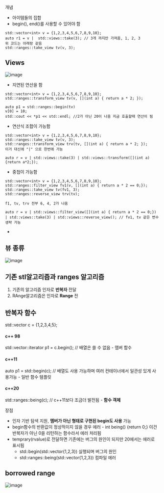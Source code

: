개념
* 아이템들의 집합
* begin(), end()를 사용할 수 있어야 함

```
std::vector<int> v = {1,2,3,4,5,6,7,8,9,10};
auto r1 = v |  std::views::take(3); // 3개 까지만 가져옴, 1, 2, 3
위 코드는 아래랑 같음
std::ranges::take_view tv(v, 3);
```

## Views
![image](https://github.com/m-mang2/learn/assets/135841268/977fbd36-d1f6-4131-8a3b-8a42f2e24306)
* 지연된 연산을 함
```
std::vector<int> v = {1,2,3,4,5,6,7,8,9,10};
std::ranges::transform_view tv(v, [](int a) { return a * 2; });

auto p1 = std::ranges::begin(tv)
v[0] = 10;
std::cout << *p1 << std::endl; //2가 아닌 20이 나옴 지금 호출할때 연산이 됨
```
* 연산식 조합이 가능함
```
std::vector<int> v = {1,2,3,4,5,6,7,8,9,10};
std::ranges::take_view tv(v, 3);
std::ranges::transform_view trv(tv, [](int a) { return a * 2; });
이거 대신에 "|" 으로 한번에 가능

auto r = v | std::views::take(3) | std::views::transform([](int a) {return a*2;});
```
* 중첩이 가능함
```
std::vector<int> v = {1,2,3,4,5,6,7,8,9,10};
std::ranges::filter_view fv1(v, [](int a) { return a * 2 == 0;});
std::ranges::take_view tv(fv1, 3);
std::ranges::reverse_view trv(tv);

f1, tv, trv 전부 6, 4, 2가 나옴

auto r = v | std::views::filter_view([](int a) { return a * 2 == 0;}) | std::views::take(3) | std::views::reverse_view(); // fv1, tv 같은 변수 생략 가능

```
* 
## 뷰 종류
![image](https://github.com/m-mang2/learn/assets/135841268/e4da126d-6f5b-4471-8cce-14b2475454c7)

## 기존 stl알고리즘과 ranges 알고리즘
1. 기존의 알고리즘 인자로 **반복자** 전달
2. RAnge알고리즘은 인자로 **Range** 전

## 반복자 함수
std::vector<int> c = {1,2,3,4,5};
#### c++ 98
std::vector<int>::iterator p1 = c.begin(); // 배열은 쓸 수 없음 - 맴버 함수
#### c++11
auto p1 = std::begin(c); // 배열도 사용 가능하며 여러 컨테이너에서 일관성 있게 사용가능 - 일반 함수 템플릿
#### c++20
std::ranges::being(c); // c++11보다 조금더 발전됨 - **함수 객체**

장점
* 인자 기반 탐색 지원, **멤버가 아닌 형태로 구현된 begin도 사용** 가능
* begin함수의 반환값이 정상적이지 않을 경우 에러 - int being() {return 0;} 이건 반복자가 아닌 0을 리턴하는 함수라서 에러 처리됨
* temprary(rvalue)로 전달하면 기존에는 버그의 원인이 되지만 20에서는 에러로 표시됨 
  * std::begin(std::vector{1,2,3}) 실행되며 버그의 원인
  * std::ranges::being(std::vector{1,2,3}) 컴파일 에러

## borrowed range
![image](https://github.com/m-mang2/learn/assets/135841268/d1bc5491-c6c5-4e3f-a28f-2feabff637ef)


